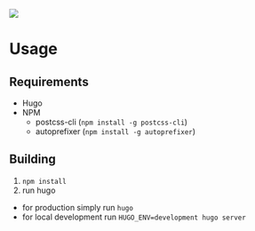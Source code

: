 ![](https://github.com/cryptomator/cryptomator.github.io/workflows/gh-pages/badge.svg?branch=redesign2020)

# Usage
## Requirements
* Hugo
* NPM
  * postcss-cli (`npm install -g postcss-cli`)
  * autoprefixer (`npm install -g autoprefixer`)

## Building
1. `npm install`
1. run hugo
  * for production simply run `hugo`
  * for local development run `HUGO_ENV=development hugo server`